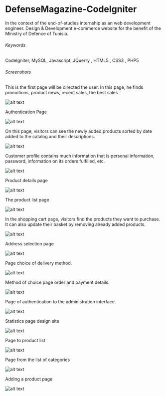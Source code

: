 DefenseMagazine-CodeIgniter
==========================================

In the context of the end-of-studies internship as an web development engineer. Design &amp; Development e-commerce website for the benefit of the Ministry of Defence of Tunisia.

###### Keywords
CodeIgniter, MySQL, Javascript, JQuerry , HTML5 , CSS3 , PHP5  



###### Screenshots

This is the first page will be directed the user. In this page, he finds promotions, product news, recent sales, the best sales

![alt text](https://github.com/Kingsousse/J2EE-DefenseMagazine-Hibernate-JSP-Servlet/blob/master/screenshoot/capt1.jpg "screen 1")

Authentication Page

![alt text](https://github.com/Kingsousse/J2EE-DefenseMagazine-Hibernate-JSP-Servlet/blob/master/screenshoot/capt2.jpg "screen 2")

On this page, visitors can see the newly added products sorted by date added to the catalog and their descriptions.

![alt text](https://github.com/Kingsousse/J2EE-DefenseMagazine-Hibernate-JSP-Servlet/blob/master/screenshoot/capt3.jpg "screen 3")

Customer profile contains much information that is personal information, password, information on its orders fulfilled, etc.

![alt text](https://github.com/Kingsousse/J2EE-DefenseMagazine-Hibernate-JSP-Servlet/blob/master/screenshoot/capt4.jpg "screen 4")

Product details page

![alt text](https://github.com/Kingsousse/J2EE-DefenseMagazine-Hibernate-JSP-Servlet/blob/master/screenshoot/capt5.jpg "screen 5")

The product list page

![alt text](https://github.com/Kingsousse/J2EE-DefenseMagazine-Hibernate-JSP-Servlet/blob/master/screenshoot/capt15.jpg "screen 6")

In the shopping cart page, visitors find the products they want to purchase. It can also update their basket by removing already added products.

![alt text](https://github.com/Kingsousse/J2EE-DefenseMagazine-Hibernate-JSP-Servlet/blob/master/screenshoot/capt6.jpg "screen 7")

Address selection page

![alt text](https://github.com/Kingsousse/J2EE-DefenseMagazine-Hibernate-JSP-Servlet/blob/master/screenshoot/capt7.jpg "screen 8")

Page choice of delivery method.

![alt text](https://github.com/Kingsousse/J2EE-DefenseMagazine-Hibernate-JSP-Servlet/blob/master/screenshoot/capt8.jpg "screen 9")

Method of choice page order and payment details.

![alt text](https://github.com/Kingsousse/J2EE-DefenseMagazine-Hibernate-JSP-Servlet/blob/master/screenshoot/capt9.jpg "screen 10")

Page of authentication to the administration interface.

![alt text](https://github.com/Kingsousse/J2EE-DefenseMagazine-Hibernate-JSP-Servlet/blob/master/screenshoot/capt10.jpg "screen 11")

Statistics page design site

![alt text](https://github.com/Kingsousse/J2EE-DefenseMagazine-Hibernate-JSP-Servlet/blob/master/screenshoot/capt11.jpg "screen 12")

Page to product list

![alt text](https://github.com/Kingsousse/J2EE-DefenseMagazine-Hibernate-JSP-Servlet/blob/master/screenshoot/capt12.jpg "screen 13")

Page from the list of categories

![alt text](https://github.com/Kingsousse/J2EE-DefenseMagazine-Hibernate-JSP-Servlet/blob/master/screenshoot/capt13.jpg "screen 14")

Adding a product page

![alt text](https://github.com/Kingsousse/J2EE-DefenseMagazine-Hibernate-JSP-Servlet/blob/master/screenshoot/capt14.jpg "screen 15")
